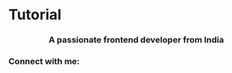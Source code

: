 # Tutorial

<h3 align="center">A passionate frontend developer from India</h3>

<h3 align="left">Connect with me:</h3>
<p align="left">
</p>
